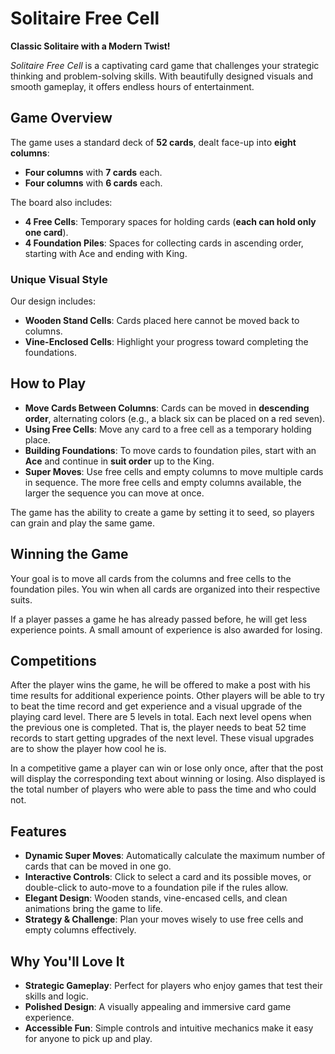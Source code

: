 # **Solitaire Free Cell**

**Classic Solitaire with a Modern Twist!**

*Solitaire Free Cell* is a captivating card game that challenges your strategic thinking and problem-solving skills. With beautifully designed visuals and smooth gameplay, it offers endless hours of entertainment.

## **Game Overview**

The game uses a standard deck of **52 cards**, dealt face-up into **eight columns**:
- **Four columns** with **7 cards** each.
- **Four columns** with **6 cards** each.

The board also includes:
- **4 Free Cells**: Temporary spaces for holding cards (**each can hold only one card**).
- **4 Foundation Piles**: Spaces for collecting cards in ascending order, starting with Ace and ending with King.

### **Unique Visual Style**
Our design includes:
- **Wooden Stand Cells**: Cards placed here cannot be moved back to columns.
- **Vine-Enclosed Cells**: Highlight your progress toward completing the foundations.

## **How to Play**

- **Move Cards Between Columns**: Cards can be moved in **descending order**, alternating colors (e.g., a black six can be placed on a red seven).
- **Using Free Cells**: Move any card to a free cell as a temporary holding place.
- **Building Foundations**: To move cards to foundation piles, start with an **Ace** and continue in **suit order** up to the King.
- **Super Moves**: Use free cells and empty columns to move multiple cards in sequence. The more free cells and empty columns available, the larger the sequence you can move at once.

The game has the ability to create a game by setting it to seed, so players can grain and play the same game.

## **Winning the Game**

Your goal is to move all cards from the columns and free cells to the foundation piles. You win when all cards are organized into their respective suits.

If a player passes a game he has already passed before, he will get less experience points. A small amount of experience is also awarded for losing.

## **Competitions**

After the player wins the game, he will be offered to make a post with his time results for additional experience points. Other players will be able to try to beat the time record and get experience and a visual upgrade of the playing card level. There are 5 levels in total. Each next level opens when the previous one is completed. That is, the player needs to beat 52 time records to start getting upgrades of the next level. These visual upgrades are to show the player how cool he is.

In a competitive game a player can win or lose only once, after that the post will display the corresponding text about winning or losing. Also displayed is the total number of players who were able to pass the time and who could not.

## **Features**

- **Dynamic Super Moves**: Automatically calculate the maximum number of cards that can be moved in one go.
- **Interactive Controls**: Click to select a card and its possible moves, or double-click to auto-move to a foundation pile if the rules allow.
- **Elegant Design**: Wooden stands, vine-encased cells, and clean animations bring the game to life.
- **Strategy & Challenge**: Plan your moves wisely to use free cells and empty columns effectively.

## **Why You'll Love It**

- **Strategic Gameplay**: Perfect for players who enjoy games that test their skills and logic.
- **Polished Design**: A visually appealing and immersive card game experience.
- **Accessible Fun**: Simple controls and intuitive mechanics make it easy for anyone to pick up and play.